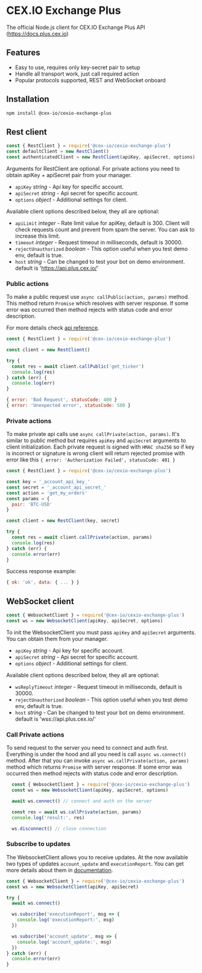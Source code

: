 # CEX.IO Exchange Plus

The official Node.js client for CEX.IO Exchange Plus API (https://docs.plus.cex.io)

## Features

- Easy to use, requires only key-secret pair to setup
- Handle all transport work, just call required action
- Popular protocols supported, REST and WebSocket onboard

## Installation

```bash
npm install @cex-io/cexio-exchange-plus
```

## Rest client

```js
const { RestClient } = require('@cex-io/cexio-exchange-plus')
const defaultClient = new RestClient()
const authenticatedClient = new RestClient(apiKey, apiSecret, options)
```

Arguments for RestClient are optional. For private actions you need to obtain apiKey + apiSecret pair from your manager.

- `apiKey` _string_ - Api key for specific account.
- `apiSecret` _string_ - Api secret for specific account.
- `options` _object_ - Additional settings for client.

Available client options described below, they all are optional:

- `apiLimit` _integer_ - Rate limit value for apiKey, default is 300.
  Client will check requests count and prevent from spam the server. You can ask to increase this limit.
- `timeout` _integer_ - Request timeout in milliseconds, default is 30000.
- `rejectUnauthorized` _boolean_ - This option useful when you test demo env, default is true.
- `host` _string_ - Can be changed to test your bot on demo environment.
  default is 'https://api.plus.cex.io/'


### Public actions

To make a public request use `async callPublic(action, params)` method.
This method return `Promise` which resolves with server response.
If some error was occurred then method rejects with status code and error description.

For more details check [api reference](https://docs.plus.cex.io).

```js
const { RestClient } = require('@cex-io/cexio-exchange-plus')

const client = new RestClient()

try {
  const res = await client.callPublic('get_ticker')
  console.log(res)
} catch (err) {
  console.log(err)
}
```

```js
{ error: 'Bad Request', statusCode: 400 }
{ error: 'Unexpected error', statusCode: 500 }
```

### Private actions

To make private api calls use `async callPrivate(action, params)`. It's similar to public method but requires `apiKey` and `apiSecret` arguments to client initialization. Each private request is signed with `HMAC sha256` so if key is incorrect or signature is wrong client will return rejected promise with error like this `{ error: 'Authorization Failed', statusCode: 401 }`

```js
const { RestClient } = require('@cex-io/cexio-exchange-plus')

const key = '_account_api_key_'
const secret = '_account_api_secret_'
const action = 'get_my_orders'
const params = {
  pair: 'BTC-USD'
}

const client = new RestClient(key, secret)

try {
  const res = await client.callPrivate(action, params)
  console.log(res)
} catch (err) {
  console.error(err)
}
```

Success response example:

```js
{ ok: 'ok', data: { ... } }
```

## WebSocket client

```js
const { WebsocketClient } = require('@cex-io/cexio-exchange-plus')
const ws = new WebsocketClient(apiKey, apiSecret, options)
```

To init the WebsocketClient you must pass `apiKey` and `apiSecret` arguments. You can obtain them from your manager.

- `apiKey` _string_ - Api key for specific account.
- `apiSecret` _string_ - Api secret for specific account.
- `options` _object_ - Additional settings for client.

Available client options described below, they all are optional:

- `wsReplyTimeout` _integer_ - Request timeout in milliseconds, default is 30000.
- `rejectUnauthorized` _boolean_ - This option useful when you test demo env, default is true.
- `host` _string_ - Can be changed to test your bot on demo environment.
  default is 'wss://api.plus.cex.io/'


### Call Private actions
To send request to the server you need to connect and auth first. Everything is under the hood and all you need is call `async ws.connect()` method. After that you can invoke `async ws.callPrivate(action, params)` method which returns `Promise` with server response.
If some error was occurred then method rejects with status code and error description.

```js
  const { WebsocketClient } = require('@cex-io/cexio-exchange-plus')
  const ws = new WebsocketClient(apiKey, apiSecret, options)

  await ws.connect() // connect and auth on the server

  const res = await ws.callPrivate(action, params)
  console.log('result:', res)

  ws.disconnect() // close connection
```

### Subscribe to updates
The WebsocketClient allows you to receive updates. At the now available two types of updates `account_update` and `executionReport`. You can get more details about them in [documentation](https://docs.plus.cex.io/#websocket-private-api-calls-account-events).

```js
const { WebsocketClient } = require('@cex-io/cexio-exchange-plus')
const ws = new WebsocketClient(apiKey, apiSecret)

try {
  await ws.connect()

  ws.subscribe('executionReport', msg => {
    console.log('executionReport:', msg)
  })

  ws.subscribe('account_update', msg => {
    console.log('account_update:', msg)
  })
} catch (err) {
  console.error(err)
}
```